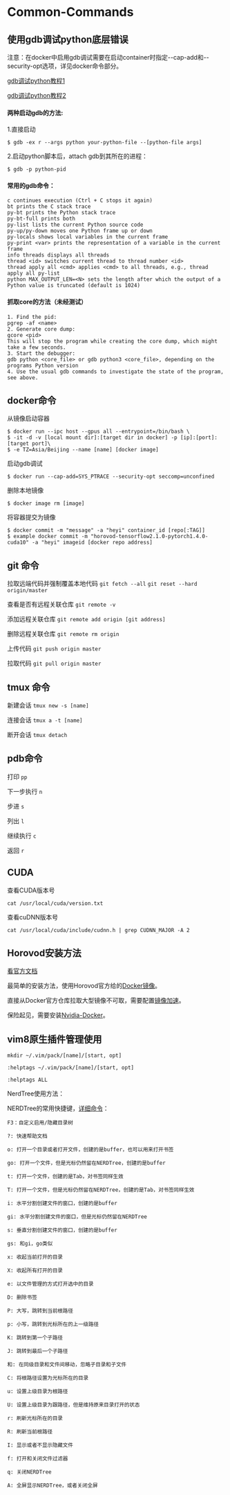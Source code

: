 # Common-Commands

使用gdb调试python底层错误
-----------
注意：在docker中启用gdb调试需要在启动container时指定--cap-add和--security-opt选项，详见docker命令部分。

[gdb调试python教程1](https://wiki.python.org/moin/DebuggingWithGdb)

[gdb调试python教程2](https://confluence.desy.de/display/FSEC/Debugging+Python#:~:text=If%20the%20python%20macros%20return,attached%20to%20the%20same%20process.)

#### 两种启动gdb的方法:

1.直接启动

    $ gdb -ex r --args python your-python-file --[python-file args]
    
2.启动python脚本后，attach gdb到其所在的进程：

    $ gdb -p python-pid
    
    
#### 常用的gdb命令：
```
c continues execution (Ctrl + C stops it again)
bt prints the C stack trace
py-bt prints the Python stack trace
py-bt-full prints both
py-list lists the current Python source code
py-up/py-down moves one Python frame up or down
py-locals shows local variables in the current frame
py-print <var> prints the representation of a variable in the current frame
info threads displays all threads
thread <id> switches current thread to thread number <id>
thread apply all <cmd> applies <cmd> to all threads, e.g., thread apply all py-list
python MAX_OUTPUT_LEN=<N> sets the length after which the output of a Python value is truncated (default is 1024)
```

#### 抓取core的方法（未经测试）
```
1. Find the pid:
pgrep -af <name>
2. Generate core dump:
gcore <pid>
This will stop the program while creating the core dump, which might take a few seconds.
3. Start the debugger:
gdb python <core_file> or gdb python3 <core_file>, depending on the programs Python version
4. Use the usual gdb commands to investigate the state of the program, see above.
```

docker命令
---------
从镜像启动容器

    $ docker run --ipc host --gpus all --entrypoint=/bin/bash \
    $ -it -d -v [local mount dir]:[target dir in docker] -p [ip]:[port]:[target port]\
    $ -e TZ=Asia/Beijing --name [name] [docker image]

启动gdb调试

    $ docker run --cap-add=SYS_PTRACE --security-opt seccomp=unconfined
    
删除本地镜像

    $ docker image rm [image]
    
将容器提交为镜像

    $ docker commit -m "message" -a "heyi" container_id [repo[:TAG]]
    $ example docker commit -m "horovod-tensorflow2.1.0-pytorch1.4.0-cuda10" -a "heyi" imageid [docker repo address]
    

git 命令
--------

拉取远端代码并强制覆盖本地代码
`git fetch --all`
`git reset --hard origin/master`

查看是否有远程关联仓库
`git remote -v ` 

添加远程关联仓库
```git remote add origin [git address]```

删除远程关联仓库
`git remote rm origin`

上传代码
`git push origin master`

拉取代码
`git pull origin master`

tmux 命令
---------

新建会话
`tmux new -s [name]`

连接会话
`tmux a -t [name]`

断开会话
`tmux detach`

pdb命令
-------------

打印 `pp`

下一步执行 `n`

步进 `s`

列出 `l`

继续执行 `c`

返回 `r`

CUDA
-------
查看CUDA版本号

`cat /usr/local/cuda/version.txt`

查看cuDNN版本号

`cat /usr/local/cuda/include/cudnn.h | grep CUDNN_MAJOR -A 2`

Horovod安装方法
------------------
[看官方文档](https://github.com/horovod/horovod#running-horovod)

最简单的安装方法，使用Horovod官方给的[Docker镜像](https://github.com/horovod/horovod/blob/master/docs/docker.rst)。

直接从Docker官方仓库拉取大型镜像不可取，需要配置[镜像加速](https://developer.aliyun.com/article/752958?spm=a2c6h.14164896.0.0.165bbf44ErrAfl)。

保险起见，需要安装[Nvidia-Docker](https://github.com/NVIDIA/nvidia-docker)。

vim8原生插件管理使用
----------------------
`mkdir ~/.vim/pack/[name]/[start, opt]`

`:helptags ~/.vim/pack/[name]/[start, opt]`

`:helptags ALL`

NerdTree使用方法：

NERDTree的常用快捷键，[详细命令](https://www.jianshu.com/p/28bd9def1235)：
```
F3：自定义启用/隐藏目录树

?: 快速帮助文档

o: 打开一个目录或者打开文件，创建的是buffer，也可以用来打开书签

go: 打开一个文件，但是光标仍然留在NERDTree，创建的是buffer

t: 打开一个文件，创建的是Tab，对书签同样生效

T: 打开一个文件，但是光标仍然留在NERDTree，创建的是Tab，对书签同样生效

i: 水平分割创建文件的窗口，创建的是buffer

gi: 水平分割创建文件的窗口，但是光标仍然留在NERDTree

s: 垂直分割创建文件的窗口，创建的是buffer

gs: 和gi，go类似

x: 收起当前打开的目录

X: 收起所有打开的目录

e: 以文件管理的方式打开选中的目录

D: 删除书签

P: 大写，跳转到当前根路径

p: 小写，跳转到光标所在的上一级路径

K: 跳转到第一个子路径

J: 跳转到最后一个子路径

和: 在同级目录和文件间移动，忽略子目录和子文件

C: 将根路径设置为光标所在的目录

u: 设置上级目录为根路径

U: 设置上级目录为跟路径，但是维持原来目录打开的状态

r: 刷新光标所在的目录

R: 刷新当前根路径

I: 显示或者不显示隐藏文件

f: 打开和关闭文件过滤器

q: 关闭NERDTree

A: 全屏显示NERDTree，或者关闭全屏
```

